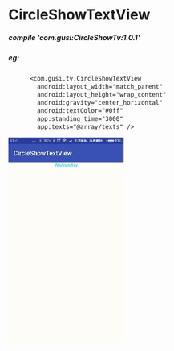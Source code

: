 # CircleShowTextView
##### compile 'com.gusi:CircleShowTv:1.0.1'
##### eg:
          <com.gusi.tv.CircleShowTextView
            android:layout_width="match_parent"
            android:layout_height="wrap_content"
            android:gravity="center_horizontal"
            android:textColor="#0ff"
            app:standing_time="3000"
            app:texts="@array/texts" />


![image](https://github.com/batuer/CircleShowTextView/blob/master/CircleShowTv/image/2017-10-25-11mzimg.gif)
